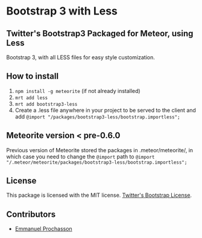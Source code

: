 # Bootstrap 3 with Less
## Twitter's Bootstrap3 Packaged for Meteor, using Less

Bootstrap 3, with all LESS files for easy style customization.

## How to install

1. `npm install -g meteorite` (if not already installed)
2. `mrt add less`
3. `mrt add bootstrap3-less`
4. Create a .less file anywhere in your project to be served to the client and add `@import "/packages/bootstrap3-less/bootstrap.importless";`

## Meteorite version < pre-0.6.0

Previous version of Meteorite stored the packages in .meteor/meteorite/, in which case you need to change the `@import` path to `@import "/.meteor/meteorite/packages/bootstrap3-less/bootstrap.importless";`

## License

This package is licensed with the MIT license. [Twitter's Bootstrap License](https://github.com/twitter/bootstrap).

## Contributors
- [Emmanuel Prochasson](https://github.com/eprochasson/)